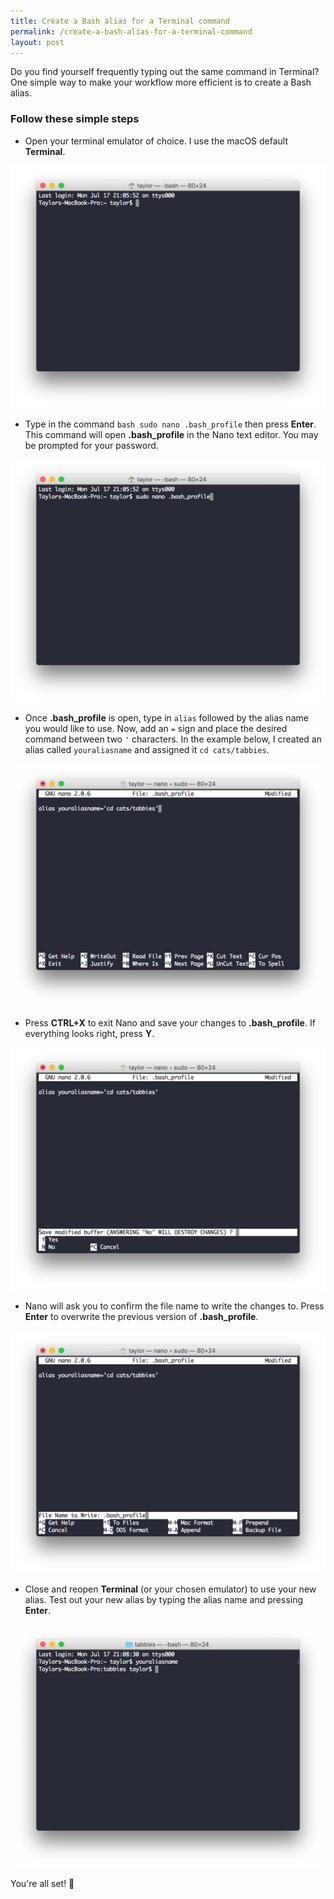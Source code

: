 ```yaml
---
title: Create a Bash alias for a Terminal command
permalink: /create-a-bash-alias-for-a-terminal-command
layout: post
---
```


Do you find yourself frequently typing out the same command in Terminal? One simple way to make your workflow more efficient is to create a Bash alias.

### Follow these simple steps
- Open your terminal emulator of choice. I use the macOS default **Terminal**.

![Step 1](assets/img/create-an-alias/step-1.png)

- Type in the command `bash sudo nano .bash_profile` then press **Enter**. This command will open **.bash_profile** in the Nano text editor. You may be prompted for your password.

![Step 2](assets/img/create-an-alias/step-2.png)

- Once **.bash_profile** is open, type in `alias` followed by the alias name you would like to use. Now, add an `=` sign and place the desired command between two `'` characters. In the example below, I created an alias called `youraliasname` and assigned it `cd cats/tabbies`.

![Step 3](assets/img/create-an-alias/step-3.png)

- Press **CTRL+X** to exit Nano and save your changes to **.bash_profile**. If everything looks right, press **Y**.

![Step 4](assets/img/create-an-alias/step-4.png)

- Nano will ask you to confirm the file name to write the changes to. Press **Enter** to overwrite the previous version of **.bash_profile**.

![Step 5](assets/img/create-an-alias/step-5.png)

- Close and reopen **Terminal** (or your chosen emulator) to use your new alias. Test out your new alias by typing the alias name and pressing **Enter**.

![Step 6](assets/img/create-an-alias/step-7.png)

You're all set! 🚀
